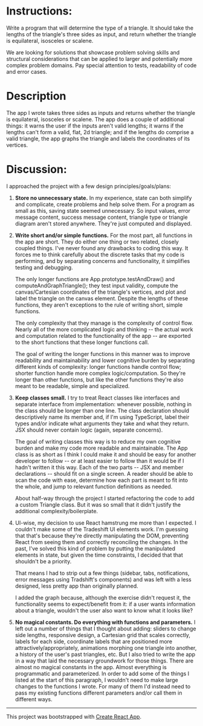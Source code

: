 # Instructions:

Write a program that will determine the type of a triangle. It should take the lengths of the triangle's three sides as input, and return whether the triangle is equilateral, isosceles or scalene.


We are looking for solutions that showcase problem solving skills and structural considerations that can be applied to larger and potentially more complex problem domains. Pay special attention to tests, readability of code and error cases.

# Description

The app I wrote takes three sides as inputs and returns whether the triangle is equilateral, isosceles or scalene. The app does a couple of additional things: it warns the user if the inputs aren't valid lengths; it warns if the lengths can't form a valid, flat, 2d triangle; and if the lengths do comprise a valid triangle, the app graphs the triangle and labels the coordinates of its vertices.

# Discussion:

I approached the project with a few design principles/goals/plans:

1. **Store no unnecessary state.** In my experience, state can both simplify and complicate, create problems and help solve them. For a program as small as this, saving state seemed unnecessary. So input values, error message content, success message content, triangle type or triangle diagram aren't stored anywhere. They're just computed and displayed.

1. **Write short and/or simple functions.** For the most part, all functions in the app are short. They do either one thing or two related, closely coupled things. I've never found any drawbacks to coding this way. It forces me to think carefully about the discrete tasks that my code is performing, and by separating concerns and functionality, it simplifies testing and debugging.

    The only longer functions are App.prototype.testAndDraw() and computeAndGraphTriangle(); they test input validity, compute the canvas/Cartesian coordinates of the triangle's vertices, and plot and label the triangle on the canvas element. Despite the lengths of these functions, they aren't exceptions to the rule of writing short, simple functions.

    The only complexity that they manage is the complexity of control flow. Nearly all of the more complicated logic and thinking -- the actual work and computation related to the functionality of the app -- are exported to the short functions that these longer functions call.

    The goal of writing the longer functions in this manner was to improve readability and maintainability and lower cognitive burden by separating different kinds of complexity: longer functions handle control flow; shorter function handle more complex logic/computation. So they're longer than other functions, but like the other functions they're also meant to be readable, simple and specialized.

1. **Keep classes small.** I try to treat React classes like interfaces and separate interface from implementation: whenever possible, nothing in the class should be longer than one line. The class declaration should descriptively name its member and, if I'm using TypeScript, label their types and/or indicate what arguments they take and what they return. JSX should never contain logic (again, separate concerns).

    The goal of writing classes this way is to reduce my own cognitive burden and make my code more readable and maintainable. The App class is as short as I think I could make it and should be easy for another developer to follow -- or at least easier to follow than it would be if I hadn't written it this way. Each of the two parts -- JSX and member declarations -- should fit on a single screen. A reader should be able to scan the code with ease, determine how each part is meant to fit into the whole, and jump to relevant function definitions as needed.

    About half-way through the project I started refactoring the code to add a custom Triangle class. But it was so small that it didn't justify the additional complexity/boilerplate.

1. UI-wise, my decision to use React hamstrung me more than I expected. I couldn't make some of the Tradeshift UI elements work. I'm guessing that that's because they're directly manipulating the DOM, preventing React from seeing them and correctly reconciling the changes. In the past, I've solved this kind of problem by putting the manipulated elements in state, but given the time constraints, I decided that that shouldn't be a priority.

    That means I had to strip out a few things (sidebar, tabs, notifications, error messages using Tradshift's components) and was left with a less designed, less pretty app than originally planned.

    I added the graph because, although the exercise didn't request it, the functionality seems to expect/benefit from it: if a user wants information about a triangle, wouldn't the user also want to know what it looks like?


1. **No magical constants. Do everything with functions and parameters.** I left out a number of things that I thought about adding: sliders to change side lengths, responsive design, a Cartesian grid that scales correctly, labels for each side, coordinate labels that are positioned more attractively/appropriately, animations morphing one triangle into another, a history of the user's past triangles, etc. But I also tried to write the app in a way that laid the necessary groundwork for those things. There are almost no magical constants in the app. Almost everything is programmatic and parameterized. In order to add some of the things I listed at the start of this paragraph, I wouldn't need to make large changes to the functions I wrote. For many of them I'd instead need to pass my existing functions different parameters and/or call them in different ways.


---

This project was bootstrapped with [Create React App](https://github.com/facebookincubator/create-react-app).
